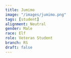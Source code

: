 ```yaml
---
title: Jumimo
image: "/images/jumimo.png"
tags: [student]
alignment: Neutral
gender: Male
race: Elf
role: Veteran Student
branch: RS
draft: false
---
```


